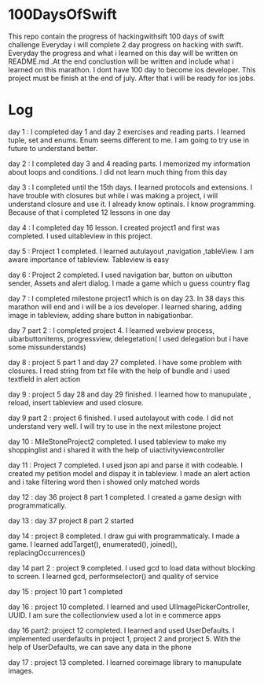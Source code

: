 # 100DaysOfSwift
This repo contain the progress of hackingwithsift 100 days of swift challenge
Everyday i will complete 2 day progress on hacking with swift. Everyday the progress and what i learned on this day will be written on README.md .At the end conclustion will be written and include what i learned on this marathon. I dont have 100 day to become ios developer. This project must be finish at the end of july. After that i will be ready for ios jobs. 

# Log

day 1 : I completed day 1 and day 2 exercises and reading parts. I learned tuple, set and enums. Enum seems different to me. I am going to try use in future to understand better. 

day 2 : I completed day 3 and 4 reading parts. I memorized my information about loops and conditions. I did not learn much thing from this day

day 3 : I completed until the 15th days. I learned protocols and extensions. I have trouble with closures but while i was making a project, i will understand closure and use it. I already know optinals. I know programming. Because of that i completed 12 lessons in one day

day 4 : I completed day 16 lesson. I created project1 and first was completed. I used uitableview in this project.

day 5 : Project 1 completed. I learned autulayout ,navigation ,tableView. I am aware importance of tableview. Tableview is easy

day 6 : Project 2 completed. I used navigation bar, button on uibutton sender, Assets and alert dialog.  I made a game which u guess country flag

day 7 : I completed milestone project1 which is on day 23. In 38 days this marathon will end and i will be a ios developer. I learned sharing, adding image in tableview, adding share button in nabigationbar. 

day 7 part 2 : I completed project 4. I learned webview process, uibarbuttonitems, progressview, delegetation( I used delegation but i have some missunderstands) 

day 8 : project 5 part 1 and day 27 completed. I have some problem with closures. I read string from txt file with the help of bundle and i used textfield in alert action 

day 9 : project 5 day 28 and day 29 finished. I learned how to manupulate , reload, insert tableview and used closure. 

day 9 part 2 : project 6 finished. I used autolayout with code. I did not understand very well. I will try to use in the next milestone project

day 10 : MileStoneProject2 completed. I used tableview to make my shoppinglist and i shared it with the help of uiactivityviewcontroller

day 11 : Project 7 completed.  I used json api and parse it with codeable. I created my petition model and dispay it in tableview. I made an alert action and i take filtering word then i showed only matched words

day 12 : day 36 project 8 part 1 completed. I created a game design with programmatically. 

day 13 : day 37 project 8 part 2 started

day 14 : project 8 completed. I draw gui with programmaticaly. I made a game.  I learned addTarget(), enumerated(), joined(), replacingOccurrences() 

day 14 part 2 : project 9 completed. I used gcd to load data without blocking to screen. I learned gcd, performselector() and quality of service 

day 15 : project 10 part 1 completed  

day 16 : project 10 completed. I learned and used UIImagePickerController, UUID. I am sure the collectionview used a lot in e commerce apps

day 16 part2: project 12 completed. I learned and used UserDefaults. I implemented userdefaults in project 1, project 2 and prorject 5. With the help of UserDefaults, we can save any data in the phone

day 17 : project 13 completed. I learned coreimage library to manupulate images.